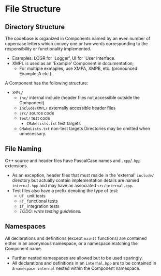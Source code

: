 # File Structure

## Directory Structure

The codebase is organized in Components named by an even number of uppercase
letters which convey one or two words corresponding to the responsibility or
functionality implemented.
- Examples: LOGR for 'Logger', UI for 'User Interface.
- XMPL is used as an 'Example' Component in documentation;
  - For multiple exmaples, use XMPA, XMPB, etc. (pronounced Example-A etc.).

A Component has the following structure:
- `XMPL/`
  - `inc/` internal include (header files not accessible outside the Component)
  - `include/XMPL/` externally accessible header files
  - `src/` source code
  - `test/` test code
    - `CMakeLists.txt` test targets
  - `CMakeLists.txt` non-test targets
Directories may be omitted when unnecessary.


## File Naming

C++ source and header files have PascalCase names and `.cpp`/`.hpp` extensions.
- As an exception, header files that must reside in the 'external' `include/`
  directory but actually contain implementation details are named `internal.hpp`
  and may have an associated `src/internal.cpp`.
- Test files also have a prefix denoting the type of test:
  - `UT_` unit tests
  - `FT_` functional tests
  - `IT_` integration tests
  - _TODO: write testing guidelines._


## Namespaces

All declarations and definitions (except `main()` functions) are contained
either in an anonymous namespace, or a namespace matching the Component name.
- Further nested namespaces are allowed but to be used sparingly.
- All declarations and definitions in an `internal.hpp` are to be contained
  in a `namespace internal` nested within the Component namespace.
